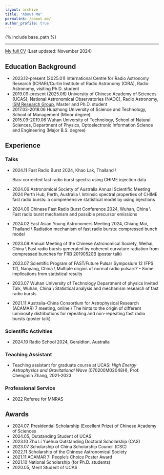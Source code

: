 ```yaml
---
layout: archive
title: "About Me"
permalink: /about me/
author_profile: true
---
```


{% include base_path %}

----

 [My full CV](../files/CV_cxh.pdf) (Last updated: November 2024)

## Education Background

- 2023.12-present (2025.01) International Centre for Radio Astronomy Research (ICRAR)/Curtin Institute of Radio Astronomy (CIRA), Radio Astronomy, visiting Ph.D. student
- 2019.09-present (2025.06) University of Chinese Academy of Sciences (UCAS), National Astronomical Observatories (NAOC), Radio Astronomy, [ISM Research Group](http://groups.bao.ac.cn/ism/english/), Master and Ph.D. student
- 2017.03-2018.06 Huazhong University of Science and Technology, School of Management (Minor degree)
- 2015.09-2019.06 Wuhan University of Technology, School of Natural Sciences, Department of Physics, Optoelectronic Information Science and Engineering (Major B.S. degree)



## Experience

### Talks

- 2024.11 Fast Radio Burst 2024, Khao Lak, Thailand \\

  Bias-corrected fast radio burst spectra using CHIME injection data

- 2024.06 Astronomical Society of Australia Annual Scientific Meeting 2024 Perth Hub, Perth, Australia \\
  Intrinsic spectral properties of CHIME fast radio bursts: a comprehensive statistical model by using injections

- 2024.06 Chinese Fast Radio Burst Conference 2024, Wuhan, China \\
  Fast radio burst mechanism and possible precursor emissions

- 2024.02 East Asian Young Astronomers Meeting 2024, Chiang Mai, Thailand \\
  Radiation mechanism of fast radio bursts: compressed bunch model

- 2023.08 Annual Meeting of the Chinese Astronomical Society, Weihai, China \\
  Fast radio bursts generated by coherent curvature radiation from compressed bunches for FRB 20190520B (poster talk)

- 2023.07 Scientific Program of FAST/Future Pulsar Symposium 12 (FPS 12), Nanyang, China \\
  Multiple origins of normal radio pulsars? - Some implications from statistical results

- 2023.07 Wuhan University of Technology Department of physics Invited Talk, Wuhan, China \\
  Statistical analysis and mechanism research of fast radio bursts

- 2021.11 Australia-China Consortium for Astrophysical Research (ACAMAR) 7 meeting, online \\
The hints to the origin of different luminosity distributions for repeating and non-repeating fast radio bursts (poster talk)

### Scientific Activities

- 2024.10 Radio School 2024, Geraldton, Australia

### Teaching Assistant

- Teaching assistant for graduate course at UCAS: *High Energy Astrophysics and Gravitational Wave* (070200M02048H), Prof. Chengmin Zhang, 2021-2023

### Professional Service

- 2022 Referee for MNRAS

## Awards

- 2024.07, Presidential Scholarship (Excellent Prize) of Chinese Academy of Sciences
- 2024.05, Outstanding Student of UCAS
- 2023.10 Zhu Li Yuehua Outstanding Doctoral Scholarship (CAS)
- 2023.07 Scholarship of China Scholarship Council (CSC)
- 2022.11 Scholarship of the Chinese Astronomical Society
- 2021.11 ACAMAR 7: People’s Choice Poster Award
- 2021.10 National Scholarship (for Ph.D. students)
- 2020.05, Merit Student of UCAS

